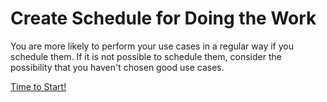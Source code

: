 # Create Schedule for Doing the Work

You are more likely to perform your use cases in a regular way if you schedule them. If it is not possible to schedule them, consider the possibility that you haven't chosen good use cases.


[Time to Start!](../days/day1.md)
